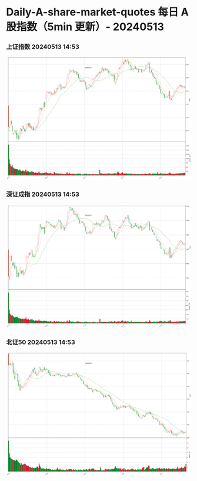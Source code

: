 
# Daily-A-share-market-quotes 每日 A 股指数（5min 更新）- 20240513

### 上证指数 20240513 14:53
![](./fig/2024/5/20240513-sh000001.png)

### 深证成指 20240513 14:53
![](./fig/2024/5/20240513-sz399001.png)

### 北证50 20240513 14:53
![](./fig/2024/5/20240513-bj899050.png)

